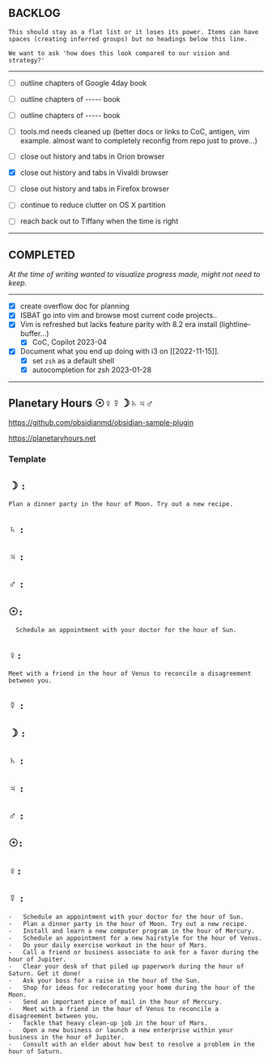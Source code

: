 ## BACKLOG
`This should stay as a flat list or it loses its power. Items can have spaces (creating inferred groups) but no headings below this line.`

`We want to ask 'how does this look compared to our vision and strategy?'`

---



- [ ] outline chapters of Google 4day book 
- [ ] outline chapters of ----- book
- [ ] outline chapters of ----- book 


- [ ] tools.md  needs cleaned up (better docs or links to CoC, antigen, vim example. almost want to completely reconfig from repo just to prove...)

- [ ] close out history and tabs in Orion browser 
- [x] close out history and tabs in Vivaldi browser
- [ ] close out history and tabs in Firefox browser 

- [ ] continue to reduce clutter on OS X partition 

- [ ] reach back out to Tiffany when the time is right


---

## COMPLETED
*At the time of writing wanted to visualize progress made, might not need to keep.*

---
- [x] create overflow doc for planning
- [x] ISBAT go into vim and browse most current code projects..
- [x] Vim is refreshed but lacks feature parity with 8.2 era install  (lightline-buffer...)
	- [x] CoC, Copilot 2023-04

- [x] Document what you end up doing with i3 on [[2022-11-15]]. 
	- [x] set `zsh` as a default shell 
	- [x] autocompletion for zsh 2023-01-28

---

## Planetary Hours ☉♀️☿☽♄♃♂ 

https://github.com/obsidianmd/obsidian-sample-plugin

https://planetaryhours.net
### Template 
## ☽ `:`

`Plan a dinner party in the hour of Moon. Try out a new recipe.`

## ♄ `:`
## ♃ `:`
## ♂  `:`
## ☉`:`

`  Schedule an appointment with your doctor for the hour of Sun.`

## ♀️`:` 

`Meet with a friend in the hour of Venus to reconcile a disagreement between you.`

## ☿ `:` 
## ☽ `:`



## ♄ `:`
## ♃ `:`
## ♂  `:`
## ☉`:`
## ♀️`:` 
## ☿ `:` 

```
-   Schedule an appointment with your doctor for the hour of Sun.
-   Plan a dinner party in the hour of Moon. Try out a new recipe.
-   Install and learn a new computer program in the hour of Mercury.
-   Schedule an appointment for a new hairstyle for the hour of Venus.
-   Do your daily exercise workout in the hour of Mars.
-   Call a friend or business associate to ask for a favor during the hour of Jupiter.
-   Clear your desk of that piled up paperwork during the hour of Saturn. Get it done!
-   Ask your boss for a raise in the hour of the Sun.
-   Shop for ideas for redecorating your home during the hour of the Moon.
-   Send an important piece of mail in the hour of Mercury.
-   Meet with a friend in the hour of Venus to reconcile a disagreement between you.
-   Tackle that heavy clean-up job in the hour of Mars.
-   Open a new business or launch a new enterprise within your business in the hour of Jupiter.
-   Consult with an elder about how best to resolve a problem in the hour of Saturn.
```